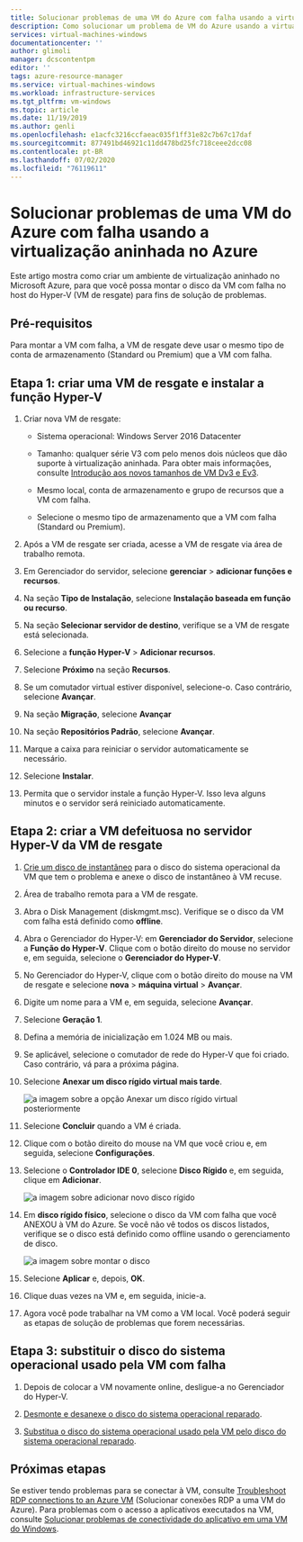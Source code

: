 ```yaml
---
title: Solucionar problemas de uma VM do Azure com falha usando a virtualização aninhada no Azure | Microsoft Docs
description: Como solucionar um problema de VM do Azure usando a virtualização aninhada no Azure
services: virtual-machines-windows
documentationcenter: ''
author: glimoli
manager: dcscontentpm
editor: ''
tags: azure-resource-manager
ms.service: virtual-machines-windows
ms.workload: infrastructure-services
ms.tgt_pltfrm: vm-windows
ms.topic: article
ms.date: 11/19/2019
ms.author: genli
ms.openlocfilehash: e1acfc3216ccfaeac035f1ff31e82c7b67c17daf
ms.sourcegitcommit: 877491bd46921c11dd478bd25fc718ceee2dcc08
ms.contentlocale: pt-BR
ms.lasthandoff: 07/02/2020
ms.locfileid: "76119611"
---
```

# <a name="troubleshoot-a-faulty-azure-vm-by-using-nested-virtualization-in-azure"></a>Solucionar problemas de uma VM do Azure com falha usando a virtualização aninhada no Azure

Este artigo mostra como criar um ambiente de virtualização aninhado no Microsoft Azure, para que você possa montar o disco da VM com falha no host do Hyper-V (VM de resgate) para fins de solução de problemas.

## <a name="prerequisites"></a>Pré-requisitos

Para montar a VM com falha, a VM de resgate deve usar o mesmo tipo de conta de armazenamento (Standard ou Premium) que a VM com falha.

## <a name="step-1-create-a-rescue-vm-and-install-hyper-v-role"></a>Etapa 1: criar uma VM de resgate e instalar a função Hyper-V

1.  Criar nova VM de resgate:

    -  Sistema operacional: Windows Server 2016 Datacenter

    -  Tamanho: qualquer série V3 com pelo menos dois núcleos que dão suporte à virtualização aninhada. Para obter mais informações, consulte [Introdução aos novos tamanhos de VM Dv3 e Ev3](https://azure.microsoft.com/blog/introducing-the-new-dv3-and-ev3-vm-sizes/).

    -  Mesmo local, conta de armazenamento e grupo de recursos que a VM com falha.

    -  Selecione o mesmo tipo de armazenamento que a VM com falha (Standard ou Premium).

2.  Após a VM de resgate ser criada, acesse a VM de resgate via área de trabalho remota.

3.  Em Gerenciador do servidor, selecione **gerenciar**  >  **adicionar funções e recursos**.

4.  Na seção **Tipo de Instalação**, selecione **Instalação baseada em função ou recurso**.

5.  Na seção **Selecionar servidor de destino**, verifique se a VM de resgate está selecionada.

6.  Selecione a **função Hyper-V**  >  **Adicionar recursos**.

7.  Selecione **Próximo** na seção **Recursos**.

8.  Se um comutador virtual estiver disponível, selecione-o. Caso contrário, selecione **Avançar**.

9.  Na seção **Migração**, selecione **Avançar**

10. Na seção **Repositórios Padrão**, selecione **Avançar**.

11. Marque a caixa para reiniciar o servidor automaticamente se necessário.

12. Selecione **Instalar**.

13. Permita que o servidor instale a função Hyper-V. Isso leva alguns minutos e o servidor será reiniciado automaticamente.

## <a name="step-2-create-the-faulty-vm-on-the-rescue-vms-hyper-v-server"></a>Etapa 2: criar a VM defeituosa no servidor Hyper-V da VM de resgate

1.  [Crie um disco de instantâneo](troubleshoot-recovery-disks-portal-windows.md#take-a-snapshot-of-the-os-disk) para o disco do sistema operacional da VM que tem o problema e anexe o disco de instantâneo à VM recuse.

2.  Área de trabalho remota para a VM de resgate.

3.  Abra o Disk Management (diskmgmt.msc). Verifique se o disco da VM com falha está definido como **offline**.

4.  Abra o Gerenciador do Hyper-V: em **Gerenciador do Servidor**, selecione a **Função do Hyper-V**. Clique com o botão direito do mouse no servidor e, em seguida, selecione o **Gerenciador do Hyper-V**.

5.  No Gerenciador do Hyper-V, clique com o botão direito do mouse na VM de resgate e selecione **nova**  >  **máquina virtual**  >  **Avançar**.

6.  Digite um nome para a VM e, em seguida, selecione **Avançar**.

7.  Selecione **Geração 1**.

8.  Defina a memória de inicialização em 1.024 MB ou mais.

9. Se aplicável, selecione o comutador de rede do Hyper-V que foi criado. Caso contrário, vá para a próxima página.

10. Selecione **Anexar um disco rígido virtual mais tarde**.

    ![a imagem sobre a opção Anexar um disco rígido virtual posteriormente](media/troubleshoot-vm-by-use-nested-virtualization/attach-disk-later.png)

11. Selecione **Concluir** quando a VM é criada.

12. Clique com o botão direito do mouse na VM que você criou e, em seguida, selecione **Configurações**.

13. Selecione o **Controlador IDE 0**, selecione **Disco Rígido** e, em seguida, clique em **Adicionar**.

    ![a imagem sobre adicionar novo disco rígido](media/troubleshoot-vm-by-use-nested-virtualization/create-new-drive.png)    

14. Em **disco rígido físico**, selecione o disco da VM com falha que você ANEXOU à VM do Azure. Se você não vê todos os discos listados, verifique se o disco está definido como offline usando o gerenciamento de disco.

    ![a imagem sobre montar o disco](media/troubleshoot-vm-by-use-nested-virtualization/mount-disk.png)  


15. Selecione **Aplicar** e, depois, **OK**.

16. Clique duas vezes na VM e, em seguida, inicie-a.

17. Agora você pode trabalhar na VM como a VM local. Você poderá seguir as etapas de solução de problemas que forem necessárias.

## <a name="step-3-replace-the-os-disk-used-by-the-faulty-vm"></a>Etapa 3: substituir o disco do sistema operacional usado pela VM com falha

1.  Depois de colocar a VM novamente online, desligue-a no Gerenciador do Hyper-V.

2.  [Desmonte e desanexe o disco do sistema operacional reparado](troubleshoot-recovery-disks-portal-windows.md#unmount-and-detach-original-virtual-hard-disk
).
3.  [Substitua o disco do sistema operacional usado pela VM pelo disco do sistema operacional reparado](troubleshoot-recovery-disks-portal-windows.md#swap-the-os-disk-for-the-vm
).

## <a name="next-steps"></a>Próximas etapas

Se estiver tendo problemas para se conectar à VM, consulte [Troubleshoot RDP connections to an Azure VM](troubleshoot-rdp-connection.md) (Solucionar conexões RDP a uma VM do Azure). Para problemas com o acesso a aplicativos executados na VM, consulte [Solucionar problemas de conectividade do aplicativo em uma VM do Windows](troubleshoot-app-connection.md).

